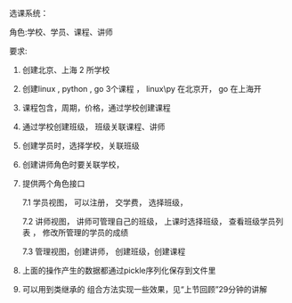 选课系统：

角色:学校、学员、课程、讲师

要求:

1. 创建北京、上海 2 所学校

2. 创建linux , python , go 3个课程 ， linux\py 在北京开， go 在上海开

3. 课程包含，周期，价格，通过学校创建课程 

4. 通过学校创建班级， 班级关联课程、讲师

5. 创建学员时，选择学校，关联班级

6. 创建讲师角色时要关联学校， 

7. 提供两个角色接口

    7.1 学员视图， 可以注册， 交学费， 选择班级，
    
    7.2 讲师视图， 讲师可管理自己的班级， 上课时选择班级， 查看班级学员列表 ， 修改所管理的学员的成绩 
    
    7.3 管理视图，创建讲师， 创建班级，创建课程

8. 上面的操作产生的数据都通过pickle序列化保存到文件里

9. 可以用到类继承的 组合方法实现一些效果，见“上节回顾”29分钟的讲解



